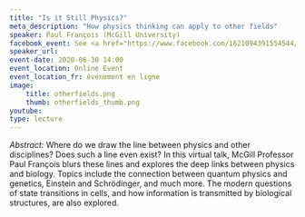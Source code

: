 ```yaml
---
title: "Is it Still Physics?"
meta_description: "How physics thinking can apply to other fields"
speaker: Paul François (McGill University)
facebook_event: See <a href="https://www.facebook.com/1621094391554544/videos/268919084360838/ ">here</a> for a recording of the livestream!
speaker_url:
event-date: 2020-06-30 14:00
event_location: Online Event
event_location_fr: événement en ligne
image:
    title: otherfields.png
    thumb: otherfields_thumb.png
youtube:
type: lecture
---
```

*Abstract:*
Where do we draw the line between physics and other disciplines? Does such a line even exist? In this virtual talk, McGill Professor Paul François blurs these lines and explores the deep links between physics and biology. Topics include the connection between quantum physics and genetics, Einstein and Schrödinger, and much more. The modern questions of state transitions in cells, and how information is transmitted by biological structures, are also explored.
